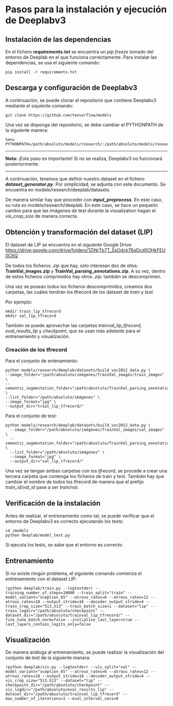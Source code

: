 # Pasos para la instalación y ejecución de Deeplabv3

## Instalación de las dependencias

En el fichero ***requirements.txt*** se encuentra un *pip freeze* tomado del entorno de Deeplab en el que funciona correctamente. Para instalar las dependencias, se usa el siguiente comando:

    pip install -r requirements.txt

## Descarga y configuración de Deeplabv3

A continuación, se puede clonar el repositorio que contiene Deeplabv3 mediante el siquiente comando:

    git clone https://github.com/tensorflow/models

Una vez se disponga del repositorio, se debe cambiar el PYTHONPATH de la siguiente manera:

    %env PYTHONPATH=/path/absoluto/models/research/:/path/absoluto/models/research/deeplab:/path/absoluto/models/research/slim:/env/python

---
**Nota:** ¡Este paso es importante! Si no se realiza, Deeplabv3 no funcionará posteriormente.

---

A continuación, tenemos que definir nuestro dataset en el fichero ***dataset_generator.py***. Por simplicidad, se adjunta con este documento. Se encuentra en models/research/deeplab/datasets.

De manera similar hay que proceder con ***input_preprocess***. En este caso, su ruta es models/research/deeplab. En este caso, se hace un pequeño cambio para que las imágenes de test durante la visualization hagan el *vis_crop_size* de manera correcta.

## Obtención y transformación del dataset (LIP)

El dataset de LIP se encuentra en el siguiente Google Drive: https://drive.google.com/drive/folders/1ZjNrTb7T_SsOdck76qDcd5OHkFEU0C6Q

De todos los ficheros *.zip* que hay, sólo interesan dos de ellos: **TrainVal_images.zip** y **TrainVal_parsing_annotations.zip**. A su vez, dentro de estos ficheros comprimidos hay otros *.zip*: también se descomprimen.

Una vez se posean todos los ficheros descomprimidos, creamos dos carpetas, las cuáles tendrán los tfrecord de los dataset de *train* y *test*.

Por ejemplo:

    mkdir train_lip_tfrecord
    mkdir val_lip_tfrecord

También se puede aprovechar las carpetas *trainval_lip_tfrecord*, *eval_results_lip* y *checkpoint*, que se usan más adelante para el entrenamiento y visualización.

### Creación de los tfrecord

Para el conjunto de entenamiento:

    python models/research/deeplab/datasets/build_voc2012_data.py \
    --image_folder="/path/absoluto/imágenes/TrainVal_images/train_images" \
    --semantic_segmentation_folder="/path/absoluto/TrainVal_parsing_annotations/train_segmentations" \
    --list_folder="/path/absoluto/imágenes" \
    --image_format="jpg" \
    --output_dir="train_lip_tfrecord/"

Para el conjunto de test:

    python models/research/deeplab/datasets/build_voc2012_data.py \
      --image_folder="/path/absoluto/imágenes/TrainVal_images/val_images" \
      --semantic_segmentation_folder="/path/absoluto/TrainVal_parsing_annotations/val_segmentations" \
      --list_folder="/path/absoluto/imágenes" \
      --image_format="jpg" \
      --output_dir="val_lip_tfrecord/"

Una vez se tengan ambas carpetas con los *tfrecord*, se procede a crear una tercera carpeta que contenga los ficheros de train y test. También hay que cambiar el nombre de todos los tfrecord de manera que el prefijo *train_id/val_id* pase a ser *train/val*.


## Verificación de la instalación

Antes de realizar, el entrenamiento como tal, se puede verificar que el entorno de Deeplabv3 es correcto ejecutando los tests:

    cd /models
    python deeplab/model_test.py

Si ejecuta los tests, se sabe que el entorno es correcto.

## Entrenamiento

Si no existe ningún problema, el siguiente comando comienza el entrenamiento con el dataset LIP:

    !python deeplab/train.py --logtostderr --training_number_of_steps=10000 --train_split="train" --model_variant="xception_65" --atrous_rates=6 --atrous_rates=12 --atrous_rates=18 --output_stride=16 --decoder_output_stride=4 --train_crop_size="513,513" --train_batch_size=1 --dataset="lip" --train_logdir="/path/absoluto/checkpoint" --dataset_dir="/path/absoluto/trainval_lip_tfrecord/" --fine_tune_batch_norm=false --initialize_last_layer=true --last_layers_contain_logits_only=false

## Visualización

De manera análoga al entrenamiento, se puede realizar la visualización del conjunto de test de la siguiente manera:

    !python deeplab/vis.py --logtostderr --vis_split="val" --model_variant="xception_65" --atrous_rates=6 --atrous_rates=12 --atrous_rates=18 --output_stride=16 --decoder_output_stride=4 --vis_crop_size="513,513" --dataset="lip" --checkpoint_dir="/path/absoluto/checkpoint" --vis_logdir="/path/absoluto/eval_results_lip" --dataset_dir="/path/absoluto/trainval_lip_tfrecord" --max_number_of_iterations=1 --eval_interval_secs=0
